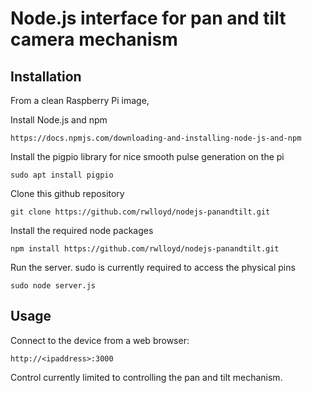 # Node.js interface for pan and tilt camera mechanism
## Installation

From a clean Raspberry Pi image,

Install Node.js and npm

    https://docs.npmjs.com/downloading-and-installing-node-js-and-npm

Install the pigpio library for nice smooth pulse generation on the pi

    sudo apt install pigpio

Clone this github repository

    git clone https://github.com/rwlloyd/nodejs-panandtilt.git

Install the required node packages

    npm install https://github.com/rwlloyd/nodejs-panandtilt.git

Run the server. sudo is currently required to access the physical pins

    sudo node server.js

## Usage

Connect to the device from a web browser:

    http://<ipaddress>:3000

Control currently limited to controlling the pan and tilt mechanism.



